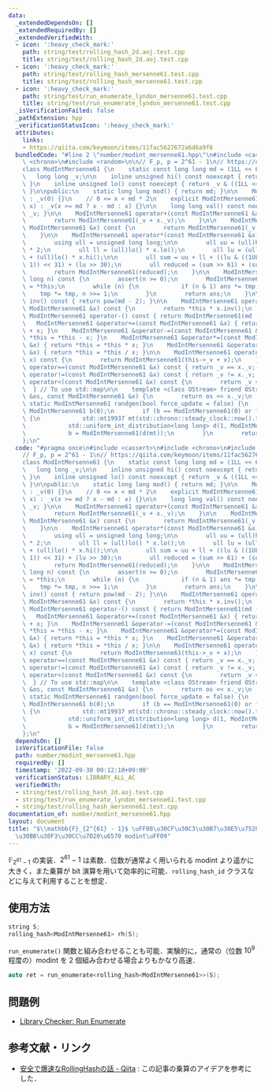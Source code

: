 ```yaml
---
data:
  _extendedDependsOn: []
  _extendedRequiredBy: []
  _extendedVerifiedWith:
  - icon: ':heavy_check_mark:'
    path: string/test/rolling_hash_2d.aoj.test.cpp
    title: string/test/rolling_hash_2d.aoj.test.cpp
  - icon: ':heavy_check_mark:'
    path: string/test/rolling_hash_mersenne61.test.cpp
    title: string/test/rolling_hash_mersenne61.test.cpp
  - icon: ':heavy_check_mark:'
    path: string/test/run_enumerate_lyndon_mersenne61.test.cpp
    title: string/test/run_enumerate_lyndon_mersenne61.test.cpp
  _isVerificationFailed: false
  _pathExtension: hpp
  _verificationStatusIcon: ':heavy_check_mark:'
  attributes:
    links:
    - https://qiita.com/keymoon/items/11fac5627672a6d6a9f6
  bundledCode: "#line 2 \"number/modint_mersenne61.hpp\"\n#include <cassert>\n#include\
    \ <chrono>\n#include <random>\n\n// F_p, p = 2^61 - 1\n// https://qiita.com/keymoon/items/11fac5627672a6d6a9f6\n\
    class ModIntMersenne61 {\n    static const long long md = (1LL << 61) - 1;\n \
    \   long long _v;\n\n    inline unsigned hi() const noexcept { return _v >> 31;\
    \ }\n    inline unsigned lo() const noexcept { return _v & ((1LL << 31) - 1);\
    \ }\n\npublic:\n    static long long mod() { return md; }\n\n    ModIntMersenne61()\
    \ : _v(0) {}\n    // 0 <= x < md * 2\n    explicit ModIntMersenne61(long long\
    \ x) : _v(x >= md ? x - md : x) {}\n\n    long long val() const noexcept { return\
    \ _v; }\n\n    ModIntMersenne61 operator+(const ModIntMersenne61 &x) const {\n\
    \        return ModIntMersenne61(_v + x._v);\n    }\n\n    ModIntMersenne61 operator-(const\
    \ ModIntMersenne61 &x) const {\n        return ModIntMersenne61(_v + md - x._v);\n\
    \    }\n\n    ModIntMersenne61 operator*(const ModIntMersenne61 &x) const {\n\
    \        using ull = unsigned long long;\n\n        ull uu = (ull)hi() * x.hi()\
    \ * 2;\n        ull ll = (ull)lo() * x.lo();\n        ull lu = (ull)hi() * x.lo()\
    \ + (ull)lo() * x.hi();\n\n        ull sum = uu + ll + ((lu & ((1ULL << 30) -\
    \ 1)) << 31) + (lu >> 30);\n        ull reduced = (sum >> 61) + (sum & ull(md));\n\
    \        return ModIntMersenne61(reduced);\n    }\n\n    ModIntMersenne61 pow(long\
    \ long n) const {\n        assert(n >= 0);\n        ModIntMersenne61 ans(1), tmp\
    \ = *this;\n        while (n) {\n            if (n & 1) ans *= tmp;\n        \
    \    tmp *= tmp, n >>= 1;\n        }\n        return ans;\n    }\n\n    ModIntMersenne61\
    \ inv() const { return pow(md - 2); }\n\n    ModIntMersenne61 operator/(const\
    \ ModIntMersenne61 &x) const {\n        return *this * x.inv();\n    }\n\n   \
    \ ModIntMersenne61 operator-() const { return ModIntMersenne61(md - _v); }\n \
    \   ModIntMersenne61 &operator+=(const ModIntMersenne61 &x) { return *this = *this\
    \ + x; }\n    ModIntMersenne61 &operator-=(const ModIntMersenne61 &x) { return\
    \ *this = *this - x; }\n    ModIntMersenne61 &operator*=(const ModIntMersenne61\
    \ &x) { return *this = *this * x; }\n    ModIntMersenne61 &operator/=(const ModIntMersenne61\
    \ &x) { return *this = *this / x; }\n\n    ModIntMersenne61 operator+(unsigned\
    \ x) const {\n        return ModIntMersenne61(this->_v + x);\n    }\n\n    bool\
    \ operator==(const ModIntMersenne61 &x) const { return _v == x._v; }\n    bool\
    \ operator!=(const ModIntMersenne61 &x) const { return _v != x._v; }\n    bool\
    \ operator<(const ModIntMersenne61 &x) const {\n        return _v < x._v;\n  \
    \  } // To use std::map\n\n    template <class OStream> friend OStream &operator<<(OStream\
    \ &os, const ModIntMersenne61 &x) {\n        return os << x._v;\n    }\n\n   \
    \ static ModIntMersenne61 randgen(bool force_update = false) {\n        static\
    \ ModIntMersenne61 b(0);\n        if (b == ModIntMersenne61(0) or force_update)\
    \ {\n            std::mt19937 mt(std::chrono::steady_clock::now().time_since_epoch().count());\n\
    \            std::uniform_int_distribution<long long> d(1, ModIntMersenne61::mod());\n\
    \            b = ModIntMersenne61(d(mt));\n        }\n        return b;\n    }\n\
    };\n"
  code: "#pragma once\n#include <cassert>\n#include <chrono>\n#include <random>\n\n\
    // F_p, p = 2^61 - 1\n// https://qiita.com/keymoon/items/11fac5627672a6d6a9f6\n\
    class ModIntMersenne61 {\n    static const long long md = (1LL << 61) - 1;\n \
    \   long long _v;\n\n    inline unsigned hi() const noexcept { return _v >> 31;\
    \ }\n    inline unsigned lo() const noexcept { return _v & ((1LL << 31) - 1);\
    \ }\n\npublic:\n    static long long mod() { return md; }\n\n    ModIntMersenne61()\
    \ : _v(0) {}\n    // 0 <= x < md * 2\n    explicit ModIntMersenne61(long long\
    \ x) : _v(x >= md ? x - md : x) {}\n\n    long long val() const noexcept { return\
    \ _v; }\n\n    ModIntMersenne61 operator+(const ModIntMersenne61 &x) const {\n\
    \        return ModIntMersenne61(_v + x._v);\n    }\n\n    ModIntMersenne61 operator-(const\
    \ ModIntMersenne61 &x) const {\n        return ModIntMersenne61(_v + md - x._v);\n\
    \    }\n\n    ModIntMersenne61 operator*(const ModIntMersenne61 &x) const {\n\
    \        using ull = unsigned long long;\n\n        ull uu = (ull)hi() * x.hi()\
    \ * 2;\n        ull ll = (ull)lo() * x.lo();\n        ull lu = (ull)hi() * x.lo()\
    \ + (ull)lo() * x.hi();\n\n        ull sum = uu + ll + ((lu & ((1ULL << 30) -\
    \ 1)) << 31) + (lu >> 30);\n        ull reduced = (sum >> 61) + (sum & ull(md));\n\
    \        return ModIntMersenne61(reduced);\n    }\n\n    ModIntMersenne61 pow(long\
    \ long n) const {\n        assert(n >= 0);\n        ModIntMersenne61 ans(1), tmp\
    \ = *this;\n        while (n) {\n            if (n & 1) ans *= tmp;\n        \
    \    tmp *= tmp, n >>= 1;\n        }\n        return ans;\n    }\n\n    ModIntMersenne61\
    \ inv() const { return pow(md - 2); }\n\n    ModIntMersenne61 operator/(const\
    \ ModIntMersenne61 &x) const {\n        return *this * x.inv();\n    }\n\n   \
    \ ModIntMersenne61 operator-() const { return ModIntMersenne61(md - _v); }\n \
    \   ModIntMersenne61 &operator+=(const ModIntMersenne61 &x) { return *this = *this\
    \ + x; }\n    ModIntMersenne61 &operator-=(const ModIntMersenne61 &x) { return\
    \ *this = *this - x; }\n    ModIntMersenne61 &operator*=(const ModIntMersenne61\
    \ &x) { return *this = *this * x; }\n    ModIntMersenne61 &operator/=(const ModIntMersenne61\
    \ &x) { return *this = *this / x; }\n\n    ModIntMersenne61 operator+(unsigned\
    \ x) const {\n        return ModIntMersenne61(this->_v + x);\n    }\n\n    bool\
    \ operator==(const ModIntMersenne61 &x) const { return _v == x._v; }\n    bool\
    \ operator!=(const ModIntMersenne61 &x) const { return _v != x._v; }\n    bool\
    \ operator<(const ModIntMersenne61 &x) const {\n        return _v < x._v;\n  \
    \  } // To use std::map\n\n    template <class OStream> friend OStream &operator<<(OStream\
    \ &os, const ModIntMersenne61 &x) {\n        return os << x._v;\n    }\n\n   \
    \ static ModIntMersenne61 randgen(bool force_update = false) {\n        static\
    \ ModIntMersenne61 b(0);\n        if (b == ModIntMersenne61(0) or force_update)\
    \ {\n            std::mt19937 mt(std::chrono::steady_clock::now().time_since_epoch().count());\n\
    \            std::uniform_int_distribution<long long> d(1, ModIntMersenne61::mod());\n\
    \            b = ModIntMersenne61(d(mt));\n        }\n        return b;\n    }\n\
    };\n"
  dependsOn: []
  isVerificationFile: false
  path: number/modint_mersenne61.hpp
  requiredBy: []
  timestamp: '2022-09-30 00:12:10+09:00'
  verificationStatus: LIBRARY_ALL_AC
  verifiedWith:
  - string/test/rolling_hash_2d.aoj.test.cpp
  - string/test/run_enumerate_lyndon_mersenne61.test.cpp
  - string/test/rolling_hash_mersenne61.test.cpp
documentation_of: number/modint_mersenne61.hpp
layout: document
title: "$\\mathbb{F}_{2^{61} - 1}$ \uFF08\u30CF\u30C3\u30B7\u30E5\u7528\u30E1\u30EB\
  \u30BB\u30F3\u30CC\u7D20\u6570 modint\uFF09"
---
```


$\mathbb{F}_{2^{61} - 1}$ の実装．$2^{61} - 1$ は素数．位数が通常よく用いられる modint より遥かに大きく，また乗算が bit 演算を用いて効率的に可能．`rolling_hash_id` クラスなどに与えて利用することを想定．

## 使用方法

```cpp
string S;
rolling_hash<ModIntMersenne61> rh(S);
```

`run_enumerate()` 関数と組み合わせることも可能．実験的に，通常の（位数 $10^9$ 程度の）modint を 2 個組み合わせる場合よりもかなり高速．

```cpp
auto ret = run_enumerate<rolling_hash<ModIntMersenne61>>(S);
```

## 問題例

- [Library Checker: Run Enumerate](https://judge.yosupo.jp/problem/runenumerate)

## 参考文献・リンク

- [安全で爆速なRollingHashの話 - Qiita](https://qiita.com/keymoon/items/11fac5627672a6d6a9f6#fnref1) : この記事の乗算のアイデアを参考にした．
